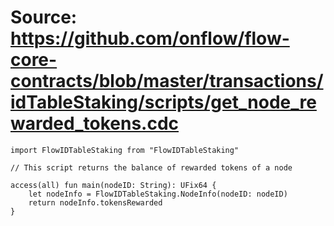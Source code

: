 # Source: https://github.com/onflow/flow-core-contracts/blob/master/transactions/idTableStaking/scripts/get_node_rewarded_tokens.cdc

```
import FlowIDTableStaking from "FlowIDTableStaking"

// This script returns the balance of rewarded tokens of a node

access(all) fun main(nodeID: String): UFix64 {
    let nodeInfo = FlowIDTableStaking.NodeInfo(nodeID: nodeID)
    return nodeInfo.tokensRewarded
}
```